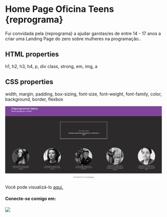 <h1>Home Page Oficina Teens {reprograma}</h1>

<p>Fui convidada pela {reprograma} a ajudar garotas/es de entre 14 - 17 anos a criar uma Landing Page do zero sobre mulheres na programação..</p>

<h2><strong>HTML properties</strong></h2>
<p>h1, h2, h3, h4, p, div class, strong, em, img, a</p>

<h2><strong>CSS properties</strong></h2>
<p>width, margin, padding, box-sizing, font-size, font-weight, font-family, color, background, border, flexbox</p>

<img src="imagem/homepageteens.jpg" alt="foto da Landing Page que desenvolvemos na oficina." />

Você pode visualizá-lo <a href="https://homepageoficinateens.netlify.app/" target="_blank"> aqui. </a>

#### Conecte-se comigo em:
<div>

<A  href  =  "https://www.linkedin.com/in/souzlari"  target=  "_blank"><img  src=  "https://img.shields.io/badge/LinkedIn-0077B5?style=for-the-badge&logo=linkedin&logoColor=white" >

</div>
